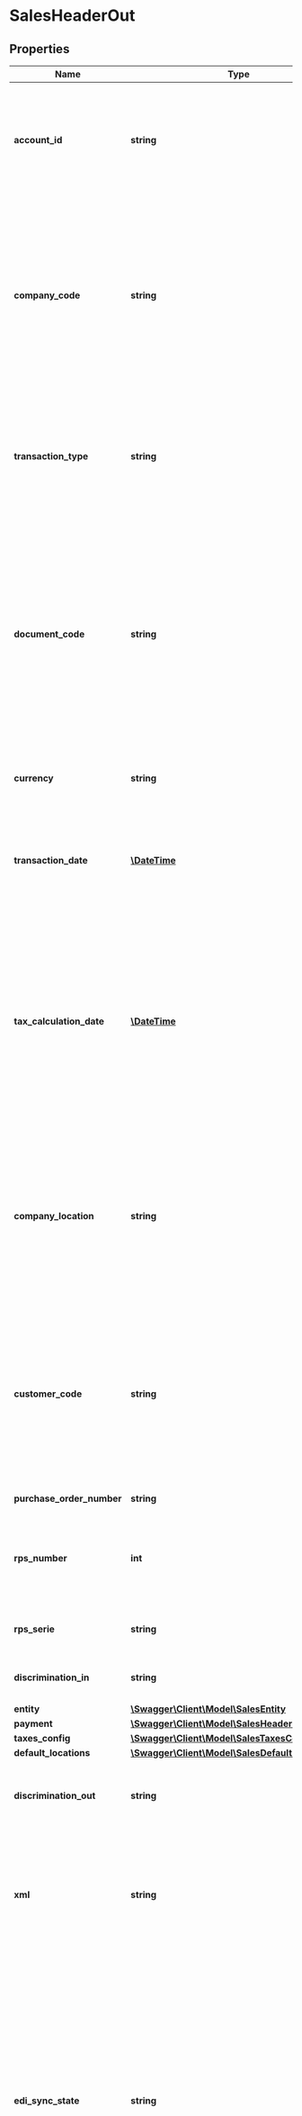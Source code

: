 # SalesHeaderOut

## Properties
Name | Type | Description | Notes
------------ | ------------- | ------------- | -------------
**account_id** | **string** | This string is a UUID issued by Avalara to identify the Avalara account that owns the company identified by the companyCode on the next line. | 
**company_code** | **string** | This string is a code maintained by the client application to uniquely identify the company for which this transaction is being recorded. It is unique within the context of an Account. It will be limited to 60 characters when creating a Company | 
**transaction_type** | **string** | This string indicates the type of transaction for which tax should be calculated. - &#39;Sale&#39; - &#39;Purchase&#39; - &#39;Payment&#39; - &#39;Receipt&#39; | 
**document_code** | **string** | This string is a code maintained by the client application to uniquely identify a document in the client&#39;s systems. It will typically be an invoice number, sales order, receipt number, returned merchandise authorization number, etc. When has this field, the transaction will be stored | [optional] 
**currency** | **string** | currency code / transactions must be in Brazilian Reais \&quot;BRL\&quot; | 
**transaction_date** | [**\DateTime**](Date.md) | This string is the transaction date in ISO 8601 format (which may be different from the date the tax calculation is performed) | 
**tax_calculation_date** | [**\DateTime**](Date.md) | accrual date, This string is the date, in ISO 8601 format, on which tax is to be calculated for this transaction (normally tax is calculated on the date the transaction is performed as captured in the transactionDate field). This is useful for layaways and other deferred transactions. | [optional] 
**company_location** | **string** | This string contains a previously configured company code which may also have codes needed for tax return purposes. These codes are maintained through the customer portal. Main company address identity | 
**customer_code** | **string** | This string is a code maintained by the client application and recorded in Customer Portal to uniquely identify the party with whom the company (identified by companyCode) is transacting. It is unique within the context of a Company. | 
**purchase_order_number** | **string** | The number of Purchase Order | [optional] 
**rps_number** | **int** | Provisional receipt services, sequencial number maintained by the client application, unique by serie | [optional] 
**rps_serie** | **string** | set name identifier for rps number sequency. | [optional] [default to '0']
**discrimination_in** | **string** | Service discrimination, free description about service | [optional] 
**entity** | [**\Swagger\Client\Model\SalesEntity**](SalesEntity.md) |  | [optional] 
**payment** | [**\Swagger\Client\Model\SalesHeaderOutPayment**](SalesHeaderOutPayment.md) |  | [optional] 
**taxes_config** | [**\Swagger\Client\Model\SalesTaxesConfig**](SalesTaxesConfig.md) |  | [optional] 
**default_locations** | [**\Swagger\Client\Model\SalesDefaultLocations**](SalesDefaultLocations.md) |  | [optional] 
**discrimination_out** | **string** | Invoice discrimination, it is discriminationIn plus automatic messages | [optional] 
**xml** | **string** | RPS XML or NFSe XML generated, when the client system doesn&#39;t have EDI with government then BR16 return RPS when transaction is created. | [optional] 
**edi_sync_state** | **string** | Service sales usually has a EDI integration with government to get Final document or Authorization. This is external process and the integration status is followed by this property. - &#39;STORED&#39; - &#39;WAITING APPROVAL&#39; - &#39;AUTHORIZED&#39; - &#39;AUTHORIZED with NOTE&#39; - &#39;ERROR&#39; - &#39;CANCELED REPLACED&#39; - &#39;CANCELED&#39; - &#39;CANCELLATION REQUESTED&#39; | [optional] 

[[Back to Model list]](../README.md#documentation-for-models) [[Back to API list]](../README.md#documentation-for-api-endpoints) [[Back to README]](../README.md)


